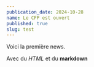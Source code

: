 ```yaml
---
publication_date: 2024-10-28
name: Le CFP est ouvert
published: true
slug: test
--- 
```


Voici la première news. 

Avec du <em>HTML</em> et du **markdown**